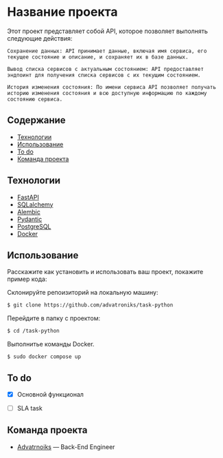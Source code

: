 # Название проекта
Этот проект представляет собой API, которое позволяет выполнять следующие действия:

    Сохранение данных: API принимает данные, включая имя сервиса, его текущее состояние и описание, и сохраняет их в базе данных.

    Вывод списка сервисов с актуальным состоянием: API предоставляет эндпоинт для получения списка сервисов с их текущим состоянием.

    История изменения состояния: По имени сервиса API позволяет получать историю изменения состояния и всю доступную информацию по каждому состоянию сервиса.

## Содержание
- [Технологии](#технологии)
- [Использование](#использование)
- [To do](#to-do)
- [Команда проекта](#команда-проекта)

## Технологии
- [FastAPI](https://fastapi.tiangolo.com/)
- [SQLalchemy](https://www.sqlalchemy.org/)
- [Alembic](https://alembic.sqlalchemy.org/en/latest/)
- [Pydantic](https://docs.pydantic.dev/latest/)
- [PostgreSQL](https://www.postgresql.org/)
- [Docker](https://www.docker.com/)


## Использование
Расскажите как установить и использовать ваш проект, покажите пример кода:

Склонируйте репоизиторий на локальную машину:
```sh
$ git clone https://github.com/advatroniks/task-python
```

Перейдите в папку с проектом:
```sh
$ cd /task-python
```

Выполнитье команды Docker.
```docker
$ sudo docker compose up
```

## To do
- [x] Основной функционал
- [ ] SLA task


## Команда проекта
- [Advatrnoiks](t.me/advatroniks) — Back-End Engineer
